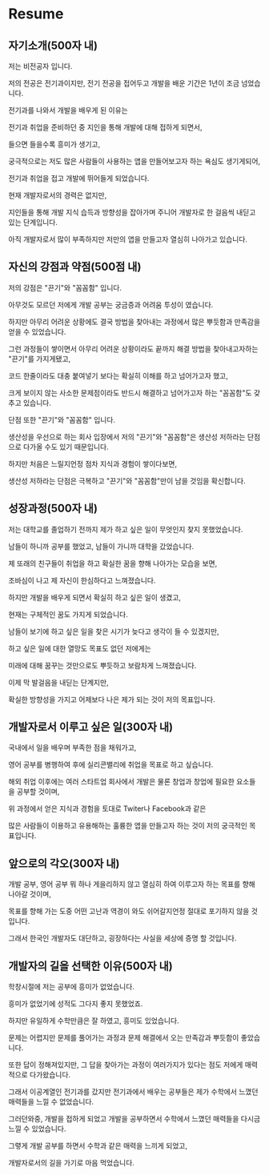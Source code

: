 # Resume

## 자기소개(500자 내)

저는 비전공자 입니다.

저의 전공은 전기과이지만, 전기 전공을 접어두고 개발을 배운 기간은 1년이 조금 넘었습니다.

전기과를 나와서 개발을 배우게 된 이유는

전기과 취업을 준비하던 중 지인을 통해 개발에 대해 접하게 되면서,

들으면 들을수록 흥미가 생기고,

궁극적으로는 저도 많은 사람들이 사용하는 앱을 만들어보고자 하는 욕심도 생기게되어, 

전기과 취업을 접고 개발에 뛰어들게 되었습니다.

현재 개발자로서의 경력은 없지만,

지인들을 통해 개발 지식 습득과 방향성을 잡아가며 주니어 개발자로 한 걸음씩 내딛고 있는 단계입니다.

아직 개발자로서 많이 부족하지만 저만의 앱을 만들고자 열심히 나아가고 있습니다.

## 자신의 강점과 약점(500점 내)

저의 강점은 "끈기"와 "꼼꼼함" 입니다.

아무것도 모르던 저에게 개발 공부는 궁금증과 어려움 투성이 였습니다.

하지만 아무리 어려운 상황에도 결국 방법을 찾아내는 과정에서 많은 뿌듯함과 만족감을 얻을 수 있었습니다.

그런 과정들이 쌓이면서 아무리 어려운 상황이라도 끝까지 해결 방법을 찾아내고자하는 "끈기"를 가지게됐고,

코드 한줄이라도 대충 붙여넣기 보다는 확실히 이해를 하고 넘어가고자 했고,

크게 보이지 않는 사소한 문제점이라도 반드시 해결하고 넘어가고자 하는 "꼼꼼함"도 갖추고 있습니다.

 단점 또한 "끈기"와 "꼼꼼함" 입니다.

생산성을 우선으로 하는 회사 입장에서 저의 "끈기"와 "꼼꼼함"은 생산성 저하라는 단점으로 다가올 수도 있기 때문입니다.

하지만 처음은 느릴지언정 점차 지식과 경험이 쌓이다보면,

생산성 저하라는 단점은 극복하고 "끈기"와 "꼼꼼함"만이 남을 것임을 확신합니다.

## 성장과정(500자 내)

저는 대학교를 졸업하기 전까지 제가 하고 싶은 일이 무엇인지 찾지 못했었습니다.

남들이 하니까 공부를 했었고, 남들이 가니까 대학을 갔었습니다.

제 또래의 친구들이 취업을 하고 확실한 꿈을 향해 나아가는 모습을 보면, 

조바심이 나고 제 자신이 한심하다고 느껴졌습니다.

하지만 개발을 배우게 되면서 확실히 하고 싶은 일이 생겼고,

현재는 구체적인 꿈도 가지게 되었습니다.

남들이 보기에 하고 싶은 일을 찾은 시기가 늦다고 생각이 들 수 있겠지만,

하고 싶은 일에 대한 열망도 목표도 없던 저에게는

미래에 대해 꿈꾸는 것만으로도 뿌듯하고 보람차게 느껴졌습니다.

이제 막 발걸음을 내딛는 단계지만,

확실한 방향성을 가지고 어제보다 나은 제가 되는 것이 저의 목표입니다.

## 개발자로서 이루고 싶은 일(300자 내)

국내에서 일을 배우며 부족한 점을 채워가고,

영어 공부를 병행하여 후에 실리콘밸리에 취업을 목표로 하고 싶습니다.

해외 취업 이후에는 여러 스타트업 회사에서 개발은 물론 창업과 창업에 필요한 요소들을 공부할 것이며,

위 과정에서 얻은 지식과 경험을 토대로 Twiter나 Facebook과 같은 

많은 사람들이 이용하고 유용해하는 훌륭한 앱을 만들고자 하는 것이 저의 궁극적인 목표입니다.

## 앞으로의 각오(300자 내)

개발 공부, 영어 공부 뭐 하나 게을리하지 않고 열심히 하여 이루고자 하는 목표를 향해 나아갈 것이며,

목표를 향해 가는 도중 어떤 고난과 역경이 와도 쉬어갈지언정 절대로 포기하지 않을 것입니다.

그래서 한국인 개발자도 대단하고, 굉장하다는 사실을 세상에 증명 할 것입니다.

## 개발자의 길을 선택한 이유(500자 내)

학창시절에 저는 공부에 흥미가 없었습니다.

흥미가 없었기에 성적도 그다지 좋지 못했었죠.

하지만 유일하게 수학만큼은 잘 하였고, 흥미도 있었습니다.

문제는 어렵지만 문제를 풀어가는 과정과 문제 해결에서 오는 만족감과 뿌듯함이 좋았습니다.

또한 답이 정해져있지만, 그 답을 찾아가는 과정이 여러가지가 있다는 점도 저에게 매력적으로 다가왔습니다.

그래서 이공계열인 전기과를 갔지만 전기과에서 배우는 공부들은 제가 수학에서 느꼈던 매력들을 느낄 수 없었습니다.

그러던와중, 개발을 접하게 되었고 개발을 공부하면서 수학에서 느꼈던 매력들을 다시금 느낄 수 있었습니다.

그렿게 개발 공부를 하면서 수학과 같은 매력을 느끼게 되었고,

개발자로서의 길을 가기로 마음 먹었습니다.





